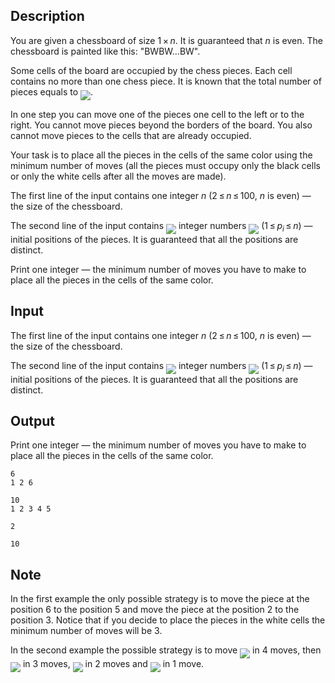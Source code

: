 ## Description

<div><p>You are given a chessboard of size <span class="tex-span">1 × <i>n</i></span>. It is guaranteed that <span class="tex-font-style-bf"><span class="tex-span"><i>n</i></span> is even</span>. The chessboard is painted like this: "<span class="tex-font-style-tt">BWBW</span><span class="tex-span">...</span><span class="tex-font-style-tt">BW</span>".</p><p>Some cells of the board are occupied by the chess pieces. Each cell contains no more than one chess piece. It is known that the total number of pieces equals to <img align="middle" class="tex-formula" src="file://W3oYSK3G.png" style="max-width: 100.0%;max-height: 100.0%;">.</p><p>In one step you can move one of the pieces one cell to the left or to the right. You cannot move pieces beyond the borders of the board. You also cannot move pieces to the cells that are already occupied.</p><p>Your task is to place all the pieces in the cells of the same color <span class="tex-font-style-bf">using the minimum number of moves</span> (all the pieces must occupy only the black cells or only the white cells after all the moves are made).</p></div><div class="input-specification"><p>The first line of the input contains one integer <span class="tex-span"><i>n</i></span> (<span class="tex-span">2 ≤ <i>n</i> ≤ 100</span>, <span class="tex-font-style-bf"><span class="tex-span"><i>n</i></span> is even</span>) — the size of the chessboard. </p><p>The second line of the input contains <img align="middle" class="tex-formula" src="file://fsc2SYrO.png" style="max-width: 100.0%;max-height: 100.0%;"> integer numbers <img align="middle" class="tex-formula" src="file://dlhjoOmU.png" style="max-width: 100.0%;max-height: 100.0%;"> (<span class="tex-span">1 ≤ <i>p</i><sub class="lower-index"><i>i</i></sub> ≤ <i>n</i></span>) — initial positions of the pieces. It is guaranteed that all the positions are distinct.</p></div><div class="output-specification"><p>Print one integer — <span class="tex-font-style-bf">the minimum number of moves</span> you have to make to place all the pieces in the cells of the same color.</p></div>

## Input

<p>The first line of the input contains one integer <span class="tex-span"><i>n</i></span> (<span class="tex-span">2 ≤ <i>n</i> ≤ 100</span>, <span class="tex-font-style-bf"><span class="tex-span"><i>n</i></span> is even</span>) — the size of the chessboard. </p><p>The second line of the input contains <img align="middle" class="tex-formula" src="file://fsc2SYrO.png" style="max-width: 100.0%;max-height: 100.0%;"> integer numbers <img align="middle" class="tex-formula" src="file://dlhjoOmU.png" style="max-width: 100.0%;max-height: 100.0%;"> (<span class="tex-span">1 ≤ <i>p</i><sub class="lower-index"><i>i</i></sub> ≤ <i>n</i></span>) — initial positions of the pieces. It is guaranteed that all the positions are distinct.</p>

## Output

<p>Print one integer — <span class="tex-font-style-bf">the minimum number of moves</span> you have to make to place all the pieces in the cells of the same color.</p>





```input1
6
1 2 6

```




```input2
10
1 2 3 4 5

```




```output1
2

```




```output2
10

```



## Note

<p>In the first example the only possible strategy is to move the piece at the position <span class="tex-span">6</span> to the position <span class="tex-span">5</span> and move the piece at the position <span class="tex-span">2</span> to the position <span class="tex-span">3</span>. Notice that if you decide to place the pieces in the white cells the minimum number of moves will be <span class="tex-span">3</span>.</p><p>In the second example the possible strategy is to move <img align="middle" class="tex-formula" src="file://2XA7liON.png" style="max-width: 100.0%;max-height: 100.0%;"> in 4 moves, then <img align="middle" class="tex-formula" src="file://RmIwHSXm.png" style="max-width: 100.0%;max-height: 100.0%;"> in 3 moves, <img align="middle" class="tex-formula" src="file://DtMhi7hP.png" style="max-width: 100.0%;max-height: 100.0%;"> in 2 moves and <img align="middle" class="tex-formula" src="file://Y3xnznrv.png" style="max-width: 100.0%;max-height: 100.0%;"> in 1 move.</p>
